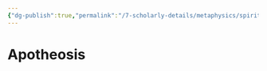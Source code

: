 ```yaml
---
{"dg-publish":true,"permalink":"/7-scholarly-details/metaphysics/spiritual-alchemy/apotheosis/","noteIcon":""}
---
```


# Apotheosis
